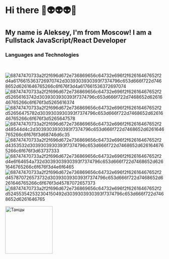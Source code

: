 <h1>
Hi there 👋👽👽👽👋
</h1>

<h2>
My name is Aleksey, I'm from Moscow!
I am a Fullstack JavaScript/React Developer
</h2>

<h3>
Languages and Technologies
</h3>

<br>

![68747470733a2f2f696d672e736869656c64732e696f2f62616467652f2d4a6176615363726970742d3039303930393f7374796c653d666f722d7468652d6261646765266c6f676f3d4a617661536372697074](https://user-images.githubusercontent.com/95096983/160454342-2ba5231b-5a2c-4dff-b169-69505055ec95.svg)
![68747470733a2f2f696d672e736869656c64732e696f2f62616467652f2d52656163742d3039303930393f7374796c653d666f722d7468652d6261646765266c6f676f3d5265616374](https://user-images.githubusercontent.com/95096983/160454530-cf14c4f3-868a-4025-9b18-637fa0f887d5.svg)
![68747470733a2f2f696d672e736869656c64732e696f2f62616467652f2d52656475782d3039303930393f7374796c653d666f722d7468652d6261646765266c6f676f3d5265647578](https://user-images.githubusercontent.com/95096983/160454560-fcfd9618-b396-4abc-841a-dbdef6b7c550.svg)
![68747470733a2f2f696d672e736869656c64732e696f2f62616467652f2d48544d4c2d3039303930393f7374796c653d666f722d7468652d6261646765266c6f676f3d68746d6c35](https://user-images.githubusercontent.com/95096983/160454592-229a1ae5-8042-4d74-a733-392c4d773184.svg)
![68747470733a2f2f696d672e736869656c64732e696f2f62616467652f2d4353532d3039303930393f7374796c653d666f722d7468652d6261646765266c6f676f3d63737333](https://user-images.githubusercontent.com/95096983/160454664-911a734e-e6cc-40cf-8a7b-8cd66913c080.svg)
![68747470733a2f2f696d672e736869656c64732e696f2f62616467652f2d4e6f64654a732d3039303930393f7374796c653d666f722d7468652d6261646765266c6f676f3d4e6f6465](https://user-images.githubusercontent.com/95096983/160454694-77f0e509-2597-48fc-8e3f-a3919825da08.svg)
![68747470733a2f2f696d672e736869656c64732e696f2f62616467652f2d457870726573732d3039303930393f7374796c653d666f722d7468652d6261646765266c6f676f3d45787072657373](https://user-images.githubusercontent.com/95096983/160454738-00ec82a6-582b-4314-be32-782a1b3ee1a1.svg)
![68747470733a2f2f696d672e736869656c64732e696f2f62616467652f2d524553542532304150492d3039303930393f7374796c653d666f722d7468652d6261646765](https://user-images.githubusercontent.com/95096983/160454758-7482da7f-e20e-46d5-826f-8c675f74bbdd.svg)

<img width='150px' height='150px' src="http://img2.joyreactor.cc/pics/post/%D0%B3%D0%B8%D1%84%D0%BA%D0%B8-%D0%BA%D0%BE%D0%BC%D0%BF%D1%8C%D1%8E%D1%82%D0%B5%D1%80-%D0%BF%D0%B5%D1%81%D0%BE%D1%87%D0%BD%D0%B8%D1%86%D0%B0-1212658.gif" alt="Танцы">

